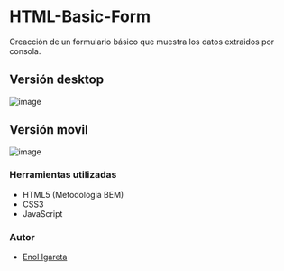 # HTML-Basic-Form
Creacción de un formulario básico que muestra los datos extraidos por consola.


## Versión desktop
![image](https://user-images.githubusercontent.com/116892825/205502531-a0695325-ccde-4706-b6a8-e1a3e46772ed.png)


## Versión movil
![image](https://user-images.githubusercontent.com/116892825/205502558-6102e34e-1132-4517-a920-a25e9f67150d.png)


### Herramientas utilizadas
- HTML5 (Metodología BEM)
- CSS3
- JavaScript 

### Autor

- [Enol Igareta](https://github.com/EnolCode)


